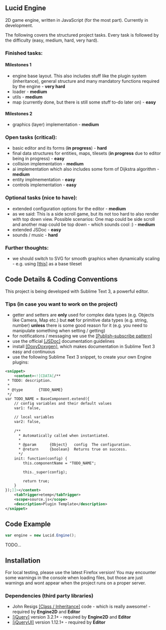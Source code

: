 ## Lucid Engine
2D game engine, written in JavaScript (for the most part). Currently in development.

The following covers the structured project tasks. Every task is followed by the difficulty (easy, medium, hard, very hard).

### Finished tasks:

#### Milestones 1

* engine base layout. This also includes stuff like the plugin system (inheritance), general structure and many mandatory functions required by the engine - **very hard**
* loader - **medium**
* utils - **medium**
* map (currently done, but there is still some stuff to-do later on) - **easy**

#### Milestones 2

* graphics (layer) implementation - **medium**

### Open tasks (critical):

* basic editor and its forms (**in progress**) - **hard**
* final data structures for entities, maps, tilesets (**in progress** due to editor being in progress) - **easy**
* collision implementation - **medium**
* ai implementation which also includes some form of Dijkstra algorithm - **medium**
* entity implmementation - **easy**
* controls implementation - **easy**

### Optional tasks (nice to have):

* extended configuration options for the editor - **medium**
* as we said: This is a side scroll game, but its not too hard to also render with top down view. Possible scenarios: One map could be side scroll and another map could be top down - which sounds cool :) - **medium**
* extended JSDoc - **easy**
* sounds / music - **hard**

### Further thoughts:

* we should switch to SVG for smooth graphics when dynamically scaling - e.g. using [[this]](https://opengameart.org/content/free-platformer-game-tileset) as a base tileset

## Code Details & Coding Conventions
This project is being developed with Sublime Text 3, a powerful editor.

### Tips (in case you want to work on the project)

* getter and setters are **only** used for complex data types (e.g. Objects like Camera, Map etc.) but **not** for primitive data types (e.g. string, number) **unless** there is some good reason for it (e.g. you need to manipulate something when setting / getting)
* for notifications / messaging we use the [[Publish–subscribe pattern]](https://en.wikipedia.org/wiki/Publish%E2%80%93subscribe_pattern)
* use the official [[JSDoc]](http://usejsdoc.org/) documentation guidelines
* install [[DoxyDoxygen]](https://github.com/20Tauri/DoxyDoxygen), which makes documentation in Sublime Text 3 easy and continuous
* use the following Sublime Text 3 snippet, to create your own Engine plugins:
```xml
<snippet>
    <content><![CDATA[/**
 * TODO: description.
 *
 * @type       {TODO_NAME}
 */
var TODO_NAME = BaseComponent.extend({
    // config variables and their default values
    var1: false,

    // local variables
    var2: false,
    
    /**
      * Automatically called when instantiated.
      *
      * @param      {Object}   config  The configuration.
      * @return     {boolean}  Returns true on success.
      */
    init: function(config) {
        this.componentName = "TODO_NAME";

        this._super(config);

        return true;
    }
});]]></content>
    <tabTrigger>etemp</tabTrigger>
    <scope>source.js</scope>
    <description>Plugin Template</description>
</snippet>
```

## Code Example
```javascript
var engine = new Lucid.Engine();
```

TODO...

## Installation
For local testing, please use the latest Firefox version!
You may encounter some warnings in the console when loading files, but those are just warnings and wont appear when the project runs on a proper server.

### Dependencies (third party libraries)

* John Resigs [[Class / Inheritance]](https://johnresig.com/blog/simple-javascript-inheritance/) code - which is really awesome! - required by **Engine2D** and **Editor**
* [[jQuery]](https://jquery.com/) version 3.2.1+ - required by **Engine2D** and **Editor**
* [[jQueryUI]](https://jqueryui.com/) version 1.12.1+ - required by **Editor**